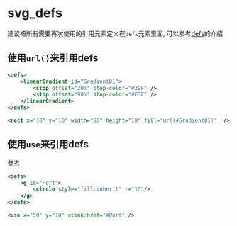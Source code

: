 # svg_defs
建议把所有需要再次使用的引用元素定义在`defs`元素里面, 可以参考[defs](https://developer.mozilla.org/zh-CN/docs/Web/SVG/Element/defs)的介绍



## 使用`url()`来引用defs
```xml
<defs>
    <linearGradient id="Gradient01">
        <stop offset="20%" stop-color="#39F" />
        <stop offset="90%" stop-color="#F3F" />
    </linearGradient>
</defs>

<rect x="10" y="10" width="60" height="10" fill="url(#Gradient01)"  />

```

## 使用`use`来引用defs
[参考](https://developer.mozilla.org/zh-CN/docs/Web/SVG/Element/use)



```xml
<defs>
    <g id="Port">
        <circle style="fill:inherit" r="10"/>
    </g>
</defs>

<use x="50" y="10" xlink:href="#Port" />
```

